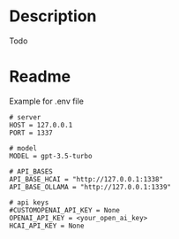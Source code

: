 # Description

Todo

# Readme
Example for .env file
```
# server
HOST = 127.0.0.1
PORT = 1337

# model
MODEL = gpt-3.5-turbo

# API_BASES
API_BASE_HCAI = "http://127.0.0.1:1338"
API_BASE_OLLAMA = "http://127.0.0.1:1339"

# api keys
#CUSTOMOPENAI_API_KEY = None
OPENAI_API_KEY = <your_open_ai_key>
HCAI_API_KEY = None 
```